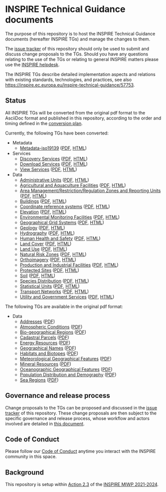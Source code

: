 # INSPIRE Technical Guidance documents

The purpose of this repository is to host the INSPIRE Technical Guidance documents (hereafter INSPIRE TGs) and manage the changes to them.

The [issue tracker](https://github.com/INSPIRE-MIF/technical-guidelines/issues) of this repository should only be used to submit and discuss change proposals to the TGs. Should you have any questions relating to the use of the TGs or relating to general INSPIRE matters please use the [INSPIRE helpdesk](https://github.com/INSPIRE-MIF/helpdesk). 

The INSPIRE TGs describe detailed implementation aspects and relations with existing standards, technologies, and practices, see also https://inspire.ec.europa.eu/inspire-technical-guidance/57753.

## Status

All INSPIRE TGs will be converted from the original pdf format to the AsciiDoc format and published in this repository, according to the order and timing defined in the [conversion plan](tg_conversion_plan.md).

Currently, the following TGs have been converted:
* Metadata
  * [Metadata-iso19139](metadata/metadata-iso19139) ([PDF](https://inspire-mif.github.io/technical-guidelines/metadata/metadata-iso19139/metadata-iso19139.pdf), [HTML](https://inspire-mif.github.io/technical-guidelines/metadata/metadata-iso19139/metadata-iso19139.html))
* Services
  * [Discovery Services](services/discovery-cws) ([PDF](https://inspire-mif.github.io/technical-guidelines/services/discovery-cws/DiscoveryServices.pdf), [HTML](https://inspire-mif.github.io/technical-guidelines/services/discovery-cws/DiscoveryServices.html))
  * [Download Services](services/download-atom-wfs) ([PDF](https://inspire-mif.github.io/technical-guidelines/services/download-atom-wfs/DownloadServices.pdf), [HTML](https://inspire-mif.github.io/technical-guidelines/services/download-atom-wfs/DownloadServices.html))
  * [View Services](services/view-wms) ([PDF](https://inspire-mif.github.io/technical-guidelines/services/view-wms/ViewServices.pdf), [HTML](https://inspire-mif.github.io/technical-guidelines/services/view-wms/ViewServices.html))
* Data
  * [Administrative Units](data/au) ([PDF](https://inspire-mif.github.io/technical-guidelines/data/au/dataspecification_au.pdf), [HTML](https://inspire-mif.github.io/technical-guidelines/data/au/dataspecification_au.html))
  * [Agricultural and Aquaculture Facilities](data/af) ([PDF](https://inspire-mif.github.io/technical-guidelines/data/af/dataspecification_af.pdf), [HTML](https://inspire-mif.github.io/technical-guidelines/data/au/dataspecification_af.html))
  * [Area Management/Restriction/Regulation Zones and Reporting Units](data/am) ([PDF](https://inspire-mif.github.io/technical-guidelines/data/am/dataspecification_am.pdf), [HTML](https://inspire-mif.github.io/technical-guidelines/data/au/dataspecification_am.html))
  * [Buildings](data/bu) ([PDF](https://inspire-mif.github.io/technical-guidelines/data/bu/dataspecification_bu.pdf), [HTML](https://inspire-mif.github.io/technical-guidelines/data/au/dataspecification_bu.html))
  * [Coordinate reference systems](data/rs) ([PDF](https://inspire-mif.github.io/technical-guidelines/data/rs/dataspecification_rs.pdf), [HTML](https://inspire-mif.github.io/technical-guidelines/data/rs/dataspecification_rs.html))
  * [Elevation](data/el) ([PDF](https://inspire-mif.github.io/technical-guidelines/data/el/dataspecification_el.pdf), [HTML](https://inspire-mif.github.io/technical-guidelines/data/el/dataspecification_el.html))
  * [Environmental Monitoring Facilities](data/ef) ([PDF](https://inspire-mif.github.io/technical-guidelines/data/ef/dataspecification_ef.pdf), [HTML](https://inspire-mif.github.io/technical-guidelines/data/ef/dataspecification_ef.html))
  * [Geographical Grid Systems](data/gg) ([PDF](https://inspire-mif.github.io/technical-guidelines/data/gg/dataspecification_gg.pdf), [HTML](https://inspire-mif.github.io/technical-guidelines/data/gg/dataspecification_gg.html))
  * [Geology](data/ge) ([PDF](https://inspire-mif.github.io/technical-guidelines/data/ge/dataspecification_ge.pdf), [HTML](https://inspire-mif.github.io/technical-guidelines/data/ge/dataspecification_ge.html))
  * [Hydrography](data/hy) ([PDF](https://inspire-mif.github.io/technical-guidelines/data/hy/dataspecification_hy.pdf), [HTML](https://inspire-mif.github.io/technical-guidelines/data/hy/dataspecification_hy.html))
  * [Human Health and Safety](data/hh) ([PDF](https://inspire-mif.github.io/technical-guidelines/data/hh/dataspecification_hh.pdf), [HTML](https://inspire-mif.github.io/technical-guidelines/data/hy/dataspecification_hh.html))
  * [Land Cover](data/lc) ([PDF](https://inspire-mif.github.io/technical-guidelines/data/lc/dataspecification_lc.pdf), [HTML](https://inspire-mif.github.io/technical-guidelines/data/lc/dataspecification_lc.html))
  * [Land Use](data/lu) ([PDF](https://inspire-mif.github.io/technical-guidelines/data/lu/dataspecification_lu.pdf), [HTML](https://inspire-mif.github.io/technical-guidelines/data/lu/dataspecification_lu.html))
  * [Natural Risk Zones](data/nz) ([PDF](https://inspire-mif.github.io/technical-guidelines/data/nz/dataspecification_nz.pdf), [HTML](https://inspire-mif.github.io/technical-guidelines/data/lu/dataspecification_nz.html))
  * [Orthoimagery](data/oi) ([PDF](https://inspire-mif.github.io/technical-guidelines/data/oi/dataspecification_oi.pdf), [HTML](https://inspire-mif.github.io/technical-guidelines/data/oi/dataspecification_oi.html))
  * [Production and Industrial Facilities](data/pf) ([PDF](https://inspire-mif.github.io/technical-guidelines/data/pf/dataspecification_pf.pdf), [HTML](https://inspire-mif.github.io/technical-guidelines/data/ps/dataspecification_pf.html))
  * [Protected Sites](data/ps) ([PDF](https://inspire-mif.github.io/technical-guidelines/data/ps/dataspecification_ps.pdf), [HTML](https://inspire-mif.github.io/technical-guidelines/data/ps/dataspecification_ps.html))
  * [Soil](data/so) ([PDF](https://inspire-mif.github.io/technical-guidelines/data/so/dataspecification_so.pdf), [HTML](https://inspire-mif.github.io/technical-guidelines/data/so/dataspecification_so.html))
  * [Species Distribution](data/sd) ([PDF](https://inspire-mif.github.io/technical-guidelines/data/sd/dataspecification_sd.pdf), [HTML](https://inspire-mif.github.io/technical-guidelines/data/sd/dataspecification_sd.html))
  * [Statistical Units](data/su) ([PDF](https://inspire-mif.github.io/technical-guidelines/data/su/dataspecification_su.pdf), [HTML](https://inspire-mif.github.io/technical-guidelines/data/su/dataspecification_su.html))
  * [Transport Networks](data/tn) ([PDF](https://inspire-mif.github.io/technical-guidelines/data/tn/dataspecification_tn.pdf), [HTML](https://inspire-mif.github.io/technical-guidelines/data/us/dataspecification_tn.html))
  * [Utility and Government Services](data/us) ([PDF](https://inspire-mif.github.io/technical-guidelines/data/us/dataspecification_us.pdf), [HTML](https://inspire-mif.github.io/technical-guidelines/data/us/dataspecification_us.html))


The following TGs are available in the original pdf format:

* Data
  * [Addresses](data/ad) ([PDF](https://inspire-mif.github.io/technical-guidelines/data/ad/dataspecification_ad.pdf))
  * [Atmospheric Conditions](data/ac-mf) ([PDF](https://inspire-mif.github.io/technical-guidelines/data/ac-mf/dataspecification_ac-mf.pdf))
  * [Bio-geographical Regions](data/br) ([PDF](https://inspire-mif.github.io/technical-guidelines/data/br/dataspecification_br.pdf))
  * [Cadastral Parcels](data/cp) ([PDF](https://inspire-mif.github.io/technical-guidelines/data/cp/dataspecification_cp.pdf))
  * [Energy Resources](data/er) ([PDF](https://inspire-mif.github.io/technical-guidelines/data/er/dataspecification_er.pdf))
  * [Geographical Names](data/gn) ([PDF](https://inspire-mif.github.io/technical-guidelines/data/gn/dataspecification_gn.pdf))
  * [Habitats and Biotopes](data/hb) ([PDF](https://inspire-mif.github.io/technical-guidelines/data/hb/dataspecification_hb.pdf))
  * [Meteorological Geographical Features](data/ac-mf) ([PDF](https://inspire-mif.github.io/technical-guidelines/data/ac-mf/dataspecification_ac-mf.pdf))
  * [Mineral Resources](data/mr) ([PDF](https://inspire-mif.github.io/technical-guidelines/data/mr/dataspecification_mr.pdf))
  * [Oceanographic Geographical Features](data/of) ([PDF](https://inspire-mif.github.io/technical-guidelines/data/of/dataspecification_of.pdf))
  * [Population Distribution and Demography](data/pd) ([PDF](https://inspire-mif.github.io/technical-guidelines/data/pd/dataspecification_pd.pdf))
  * [Sea Regions](data/sr) ([PDF](https://inspire-mif.github.io/technical-guidelines/data/sr/dataspecification_sr.pdf))


## Governance and release process

Change proposals to the TGs can be proposed and discussed in the [issue tracker](https://github.com/INSPIRE-MIF/technical-guidelines/issues) of this repository. These change proposals are then subject to the specific governance and release process, whose workflow and actors involved are detailed in [this document](/governance-release-process/process.md).

## Code of Conduct

Please follow our [Code of Conduct](https://github.com/INSPIRE-MIF/helpdesk/blob/main/code-of-conduct.md) anytime you interact with the INSPIRE community in this space.

## Background

This repository is setup within [Action 2.3](https://webgate.ec.europa.eu/fpfis/wikis/display/InspireMIG/Action+2.3+Simplification+of+INSPIRE+implementation) of the [INSPIRE MIWP 2021-2024](https://webgate.ec.europa.eu/fpfis/wikis/display/InspireMIG/INSPIRE+work+programme+2021-24).
